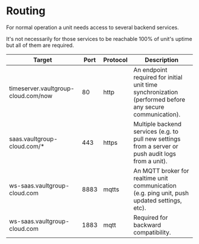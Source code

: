 # Routing

For normal operation a unit needs access to several backend services.

It's not necessarily for those services to be reachable 100% of unit's uptime but all of them are required.

| Target                              | Port | Protocol | Description                                                                                             |
|-------------------------------------|-----|----------|---------------------------------------------------------------------------------------------------------|
| timeserver.vaultgroup-cloud.com/now | 80  | http     | An endpoint required for initial unit time synchronization (performed before any secure communication). |
| saas.vaultgroup-cloud.com/*         | 443 | https    | Multiple backend services (e.g. to pull new settings from a server or push audit logs from a unit).     |
|ws-saas.vaultgroup-cloud.com|8883| mqtts    | An MQTT broker for realtime unit communication (e.g. ping unit, push updated settings, etc).            |
|ws-saas.vaultgroup-cloud.com|1883| mqtt     | Required for backward compatibility.                                                                    |
